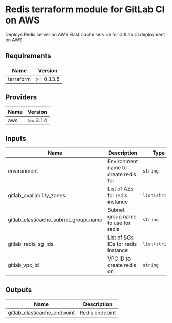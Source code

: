 # Redis terraform module for GitLab CI on AWS

Deploys Redis server on AWS ElastiCache service for GitLab CI deployment on AWS

## Requirements

| Name | Version |
|------|---------|
| terraform | >= 0.13.5 |

## Providers

| Name | Version |
|------|---------|
| aws | >= 3.14 |

## Inputs

| Name | Description | Type | Default | Required |
|------|-------------|------|---------|:--------:|
| environment | Environment name to create redis for | `string` | n/a | yes |
| gitlab\_availability\_zones | List of AZs for redis instance | `list(string)` | n/a | yes |
| gitlab\_elasticache\_subnet\_group\_name | Subnet group name to use for redis | `string` | n/a | yes |
| gitlab\_redis\_sg\_ids | List of SGs IDs for redis instance | `list(string)` | n/a | yes |
| gitlab\_vpc\_id | VPC ID to create redis on | `string` | n/a | yes |

## Outputs

| Name | Description |
|------|-------------|
| gitlab\_elasticache\_endpoint | Redis endpoint |

